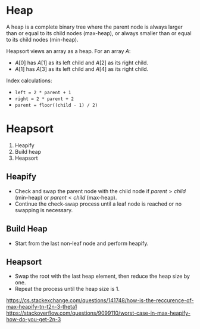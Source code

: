 # Heap
A heap is a complete binary tree where the parent node is always larger than or equal to its child nodes (max-heap), or always smaller than or equal to its child nodes (min-heap).

Heapsort views an array as a heap. For an array $A$:
- $A[0]$ has $A[1]$ as its left child and $A[2]$ as its right child.
- $A[1]$ has $A[3]$ as its left child and $A[4]$ as its right child.

Index calculations:
- `left = 2 * parent + 1`
- `right = 2 * parent + 2`
- `parent = floor((child - 1) / 2)`

# Heapsort
1. Heapify
2. Build heap
3. Heapsort

## Heapify
- Check and swap the parent node with the child node if $parent > child$ (min-heap) or $parent < child$ (max-heap).
- Continue the check-swap process until a leaf node is reached or no swapping is necessary.

## Build Heap
- Start from the last non-leaf node and perform heapify.

## Heapsort
- Swap the root with the last heap element, then reduce the heap size by one.
- Repeat the process until the heap size is 1.

https://cs.stackexchange.com/questions/141748/how-is-the-reccurence-of-max-heapify-tn-t2n-3-theta1
https://stackoverflow.com/questions/9099110/worst-case-in-max-heapify-how-do-you-get-2n-3